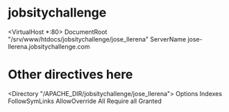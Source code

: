 # jobsitychallenge

<VirtualHost *:80>
    DocumentRoot "/srv/www/htdocs/jobsitychallenge/jose_llerena"
    ServerName jose-llerena.jobsitychallenge.com
#    Other directives here
</VirtualHost>

<Directory "/APACHE_DIR/jobsitychallenge/jose_llerena">
Options Indexes FollowSymLinks
AllowOverride All
Require all Granted
</Directory>

